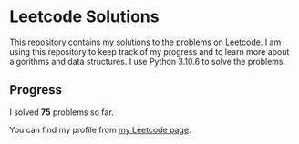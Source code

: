 # Leetcode Solutions

This repository contains my solutions to the problems on [Leetcode](https://leetcode.com/problemset/all/). I am using this repository to keep track of my progress and to learn more about algorithms and data structures. I use Python 3.10.6 to solve the problems.

## Progress

I solved **75** problems so far.

You can find my profile from [my Leetcode page](https://leetcode.com/taner_celikkiran/).
